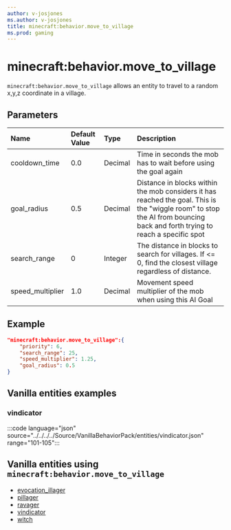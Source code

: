 ```yaml
---
author: v-josjones
ms.author: v-josjones
title: minecraft:behavior.move_to_village
ms.prod: gaming
---
```


# minecraft:behavior.move_to_village

`minecraft:behavior.move_to_village` allows an entity to travel to a random x,y,z coordinate in a village.

## Parameters

|Name |Default Value  |Type  |Description  |
|:----------|:----------|:----------|:----------|
|cooldown_time| 0.0| Decimal|  Time in seconds the mob has to wait before using the goal again |
|goal_radius| 0.5|  Decimal| Distance in blocks within the mob considers it has reached the goal. This is the "wiggle room" to stop the AI from bouncing back and forth trying to reach a specific spot |
|search_range| 0| Integer| The distance in blocks to search for villages. If <= 0, find the closest village regardless of distance. |
|speed_multiplier| 1.0| Decimal| Movement speed multiplier of the mob when using this AI Goal |

## Example

```json
"minecraft:behavior.move_to_village":{
    "priority": 6,
    "search_range": 25,
    "speed_multiplier": 1.25,
    "goal_radius": 0.5
}
```

## Vanilla entities examples

### vindicator

:::code language="json" source="../../../../Source/VanillaBehaviorPack/entities/vindicator.json" range="101-105":::

## Vanilla entities using `minecraft:behavior.move_to_village`

- [evocation_illager](../../../../Source/VanillaBehaviorPack_Snippets/entities/evocation_illager.md)
- [pillager](../../../../Source/VanillaBehaviorPack_Snippets/entities/pillager.md)
- [ravager](../../../../Source/VanillaBehaviorPack_Snippets/entities/ravager.md)
- [vindicator](../../../../Source/VanillaBehaviorPack_Snippets/entities/vindicator.md)
- [witch](../../../../Source/VanillaBehaviorPack_Snippets/entities/witch.md)
